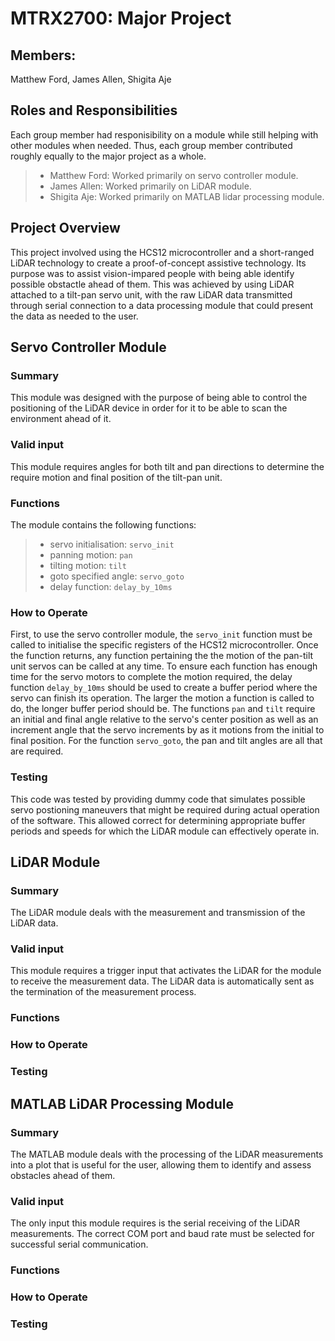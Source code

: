 # MTRX2700: Major Project

## Members:
Matthew Ford, James Allen, Shigita Aje

## Roles and Responsibilities
Each group member had responisibility on a module while still helping with other modules when needed. Thus, each group member contributed roughly equally to the major project as a whole.
> - Matthew Ford: Worked primarily on servo controller module.
> - James Allen: Worked primarily on LiDAR module.
> - Shigita Aje: Worked primarily on MATLAB lidar processing module.

## Project Overview
This project involved using the HCS12 microcontroller and a short-ranged LiDAR technology to create a proof-of-concept assistive technology. Its purpose was to assist vision-impared people with being able identify possible obstactle ahead of them. This was achieved by using LiDAR attached to a tilt-pan servo unit, with the raw LiDAR data transmitted through serial connection to a data processing module that could present the data as needed to the user. 

## Servo Controller Module

### Summary
This module was designed with the purpose of being able to control the positioning of the LiDAR device in order for it to be able to scan the environment ahead of it. 

### Valid input
This module requires angles for both tilt and pan directions to determine the require motion and final position of the tilt-pan unit.

### Functions
The module contains the following functions:
> - servo initialisation: `servo_init`
> - panning motion: `pan`
> - tilting motion: `tilt`
> - goto specified angle: `servo_goto`
> - delay function: `delay_by_10ms`

### How to Operate
First, to use the servo controller module, the `servo_init` function must be called to initialise the specific registers of the HCS12 microcontroller. Once the function returns, any function pertaining the the motion of the pan-tilt unit servos can be called at any time. To ensure each function has enough time for the servo motors to complete the motion required, the delay function `delay_by_10ms` should be used to create a buffer period where the servo can finish its operation. The larger the motion a function is called to do, the longer buffer period should be. The functions `pan` and `tilt` require an initial and final angle relative to the servo's center position as well as an increment angle that the servo increments by as it motions from the initial to final position. For the function `servo_goto`, the pan and tilt angles are all that are required.  

### Testing
This code was tested by providing dummy code that simulates possible servo postioning maneuvers that might be required during actual operation of the software. This allowed correct for determining appropriate buffer periods and speeds for which the LiDAR module can effectively operate in. 

## LiDAR Module

### Summary
The LiDAR module deals with the measurement and transmission of the LiDAR data. 

### Valid input
This module requires a trigger input that activates the LiDAR for the module to receive the measurement data. The LiDAR data is automatically sent as the termination of the measurement process.

### Functions

### How to Operate

### Testing

## MATLAB LiDAR Processing Module

### Summary
The MATLAB module deals with the processing of the LiDAR measurements into a plot that is useful for the user, allowing them to identify and assess obstacles ahead of them. 

### Valid input
The only input this module requires is the serial receiving of the LiDAR measurements. The correct COM port and baud rate must be selected for successful serial communication. 

### Functions

### How to Operate

### Testing
